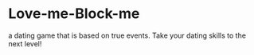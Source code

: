 # Love-me-Block-me
a dating game that is based on true events. Take your dating skills to the next level!

